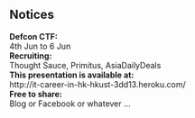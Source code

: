 Notices
---------

<div class="centralize">

  <div class="field">
    <div class="label"><strong>Defcon CTF:</strong></div>
    <div class="value">4th Jun to 6 Jun</div>
  </div>

  <div class="field">
    <div class="label"><strong>Recruiting:</strong></div>
    <div class="value">Thought Sauce, Primitus, AsiaDailyDeals</div>
  </div>
  
  <div class="field">
    <div class="label"><strong>This presentation is available at:</strong></div>
    <div class="value"> http://it-career-in-hk-hkust-3dd13.heroku.com/</div>
  </div>
  
  <div class="field">
    <div class="label"><strong>Free to share:</strong></div>
    <div class="value">Blog or Facebook or whatever ...</div>
  </div>
</div>